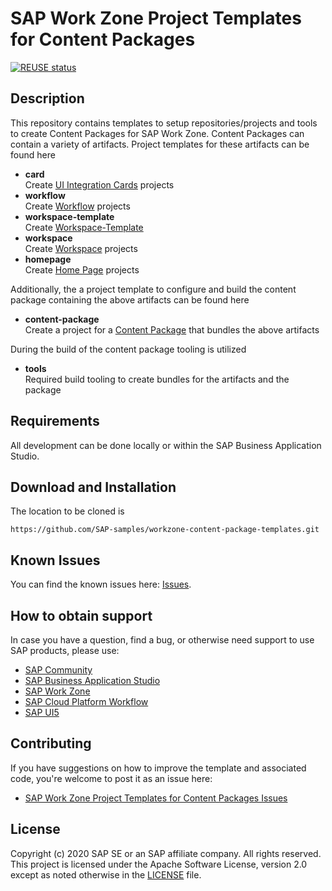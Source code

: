 # SAP Work Zone Project Templates for Content Packages

[![REUSE status](https://api.reuse.software/badge/github.com/SAP-samples/workzone-content-package-templates)](https://api.reuse.software/info/github.com/SAP-samples/workzone-content-package-templates)

## Description

This repository contains templates to setup repositories/projects and tools to create Content Packages for SAP Work Zone.
Content Packages can contain a variety of artifacts. Project templates for these artifacts can be found here

- **card**  
  Create [UI Integration Cards](./card/README.md) projects
- **workflow**  
  Create [Workflow](./workflow/README.md) projects
- **workspace-template**  
  Create [Workspace-Template](./workspace-template/README.md)
- **workspace**  
  Create [Workspace](./workspace/README.md) projects
- **homepage**  
  Create [Home Page](./homepage/README.md) projects

Additionally, the a project template to configure and build the content package containing the above artifacts can be found here

- **content-package**  
  Create a project for a [Content Package](./content-package/README.md) that bundles the above artifacts

During the build of the content package tooling is utilized

- **tools**  
  Required build tooling to create bundles for the artifacts and the package

## Requirements

All development can be done locally or within the SAP Business Application Studio.

## Download and Installation

The location to be cloned is

```
https://github.com/SAP-samples/workzone-content-package-templates.git
```

## Known Issues

You can find the known issues here: [Issues](https://github.com/SAP-samples/workzone-content-package-templates/issues).

## How to obtain support

In case you have a question, find a bug, or otherwise need support to use SAP products, please use:

- [SAP Community](https://community.sap.com/)
- [SAP Business Application Studio](https://help.sap.com/viewer/product/SAP%20Business%20Application%20Studio/Cloud/en-US)
- [SAP Work Zone](https://help.sap.com/viewer/fec5ca6e3229418f84a932c745cbe985/Cloud/en-US)
- [SAP Cloud Platform Workflow](https://help.sap.com/viewer/product/WORKFLOW_SERVICE/Cloud/en-US)
- [SAP UI5](https://help.sap.com/viewer/product/SAPUI5/External/en-US)

## Contributing

If you have suggestions on how to improve the template and associated code, you're welcome to post it as an issue here:

- [SAP Work Zone Project Templates for Content Packages Issues](https://github.com/SAP-samples/workzone-content-package-templates/issues)

## License

Copyright (c) 2020 SAP SE or an SAP affiliate company. All rights reserved. This project is licensed under the Apache Software License, version 2.0 except as noted otherwise in the [LICENSE](LICENSES/Apache-2.0.txt) file.

